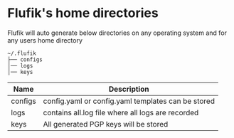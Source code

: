 # Flufik's home directories

Flufik will auto generate below directories on any operating system and for any users home directory

```shell
~/.flufik
├── configs
│── logs
│── keys
```
| Name  | Description  | 
|-------|--------------|
| configs  | config.yaml or config.yaml templates can be stored |
| logs  | contains all.log file where all logs are recorded   |
| keys  | All generated PGP keys will be stored  |
